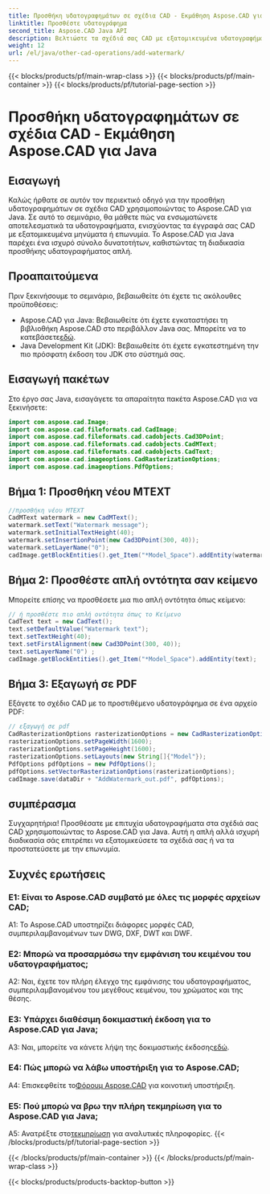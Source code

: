 ```yaml
---
title: Προσθήκη υδατογραφημάτων σε σχέδια CAD - Εκμάθηση Aspose.CAD για Java
linktitle: Προσθέστε υδατογράφημα
second_title: Aspose.CAD Java API
description: Βελτιώστε τα σχέδιά σας CAD με εξατομικευμένα υδατογραφήματα χρησιμοποιώντας το Aspose.CAD για Java. Ακολουθήστε τον βήμα προς βήμα οδηγό μας για απρόσκοπτη ενσωμάτωση.
weight: 12
url: /el/java/other-cad-operations/add-watermark/
---
```


{{< blocks/products/pf/main-wrap-class >}}
{{< blocks/products/pf/main-container >}}
{{< blocks/products/pf/tutorial-page-section >}}

# Προσθήκη υδατογραφημάτων σε σχέδια CAD - Εκμάθηση Aspose.CAD για Java

## Εισαγωγή

Καλώς ήρθατε σε αυτόν τον περιεκτικό οδηγό για την προσθήκη υδατογραφημάτων σε σχέδια CAD χρησιμοποιώντας το Aspose.CAD για Java. Σε αυτό το σεμινάριο, θα μάθετε πώς να ενσωματώνετε αποτελεσματικά τα υδατογραφήματα, ενισχύοντας τα έγγραφά σας CAD με εξατομικευμένα μηνύματα ή επωνυμία. Το Aspose.CAD για Java παρέχει ένα ισχυρό σύνολο δυνατοτήτων, καθιστώντας τη διαδικασία προσθήκης υδατογραφήματος απλή.

## Προαπαιτούμενα

Πριν ξεκινήσουμε το σεμινάριο, βεβαιωθείτε ότι έχετε τις ακόλουθες προϋποθέσεις:

-  Aspose.CAD για Java: Βεβαιωθείτε ότι έχετε εγκαταστήσει τη βιβλιοθήκη Aspose.CAD στο περιβάλλον Java σας. Μπορείτε να το κατεβάσετε[εδώ](https://releases.aspose.com/cad/java/).
- Java Development Kit (JDK): Βεβαιωθείτε ότι έχετε εγκατεστημένη την πιο πρόσφατη έκδοση του JDK στο σύστημά σας.

## Εισαγωγή πακέτων

Στο έργο σας Java, εισαγάγετε τα απαραίτητα πακέτα Aspose.CAD για να ξεκινήσετε:

```java
import com.aspose.cad.Image;
import com.aspose.cad.fileformats.cad.CadImage;
import com.aspose.cad.fileformats.cad.cadobjects.Cad3DPoint;
import com.aspose.cad.fileformats.cad.cadobjects.CadMText;
import com.aspose.cad.fileformats.cad.cadobjects.CadText;
import com.aspose.cad.imageoptions.CadRasterizationOptions;
import com.aspose.cad.imageoptions.PdfOptions;
```

## Βήμα 1: Προσθήκη νέου MTEXT

```java
//προσθήκη νέου MTEXT
CadMText watermark = new CadMText();
watermark.setText("Watermark message");
watermark.setInitialTextHeight(40);
watermark.setInsertionPoint(new Cad3DPoint(300, 40));
watermark.setLayerName("0");
cadImage.getBlockEntities().get_Item("*Model_Space").addEntity(watermark);
```

## Βήμα 2: Προσθέστε απλή οντότητα σαν κείμενο

Μπορείτε επίσης να προσθέσετε μια πιο απλή οντότητα όπως κείμενο:

```java
// ή προσθέστε πιο απλή οντότητα όπως το Κείμενο
CadText text = new CadText();
text.setDefaultValue("Watermark text");
text.setTextHeight(40);
text.setFirstAlignment(new Cad3DPoint(300, 40));
text.setLayerName("0") ;
cadImage.getBlockEntities().get_Item("*Model_Space").addEntity(text);
```

## Βήμα 3: Εξαγωγή σε PDF

Εξάγετε το σχέδιο CAD με το προστιθέμενο υδατογράφημα σε ένα αρχείο PDF:

```java
// εξαγωγή σε pdf
CadRasterizationOptions rasterizationOptions = new CadRasterizationOptions();
rasterizationOptions.setPageWidth(1600);
rasterizationOptions.setPageHeight(1600);
rasterizationOptions.setLayouts(new String[]{"Model"});
PdfOptions pdfOptions = new PdfOptions();
pdfOptions.setVectorRasterizationOptions(rasterizationOptions);
cadImage.save(dataDir + "AddWatermark_out.pdf", pdfOptions);

```

## συμπέρασμα

Συγχαρητήρια! Προσθέσατε με επιτυχία υδατογραφήματα στα σχέδιά σας CAD χρησιμοποιώντας το Aspose.CAD για Java. Αυτή η απλή αλλά ισχυρή διαδικασία σάς επιτρέπει να εξατομικεύσετε τα σχέδιά σας ή να τα προστατεύσετε με την επωνυμία.

## Συχνές ερωτήσεις

### Ε1: Είναι το Aspose.CAD συμβατό με όλες τις μορφές αρχείων CAD;

A1: Το Aspose.CAD υποστηρίζει διάφορες μορφές CAD, συμπεριλαμβανομένων των DWG, DXF, DWT και DWF.

### Ε2: Μπορώ να προσαρμόσω την εμφάνιση του κειμένου του υδατογραφήματος;

A2: Ναι, έχετε τον πλήρη έλεγχο της εμφάνισης του υδατογραφήματος, συμπεριλαμβανομένου του μεγέθους κειμένου, του χρώματος και της θέσης.

### Ε3: Υπάρχει διαθέσιμη δοκιμαστική έκδοση για το Aspose.CAD για Java;

 A3: Ναι, μπορείτε να κάνετε λήψη της δοκιμαστικής έκδοσης[εδώ](https://releases.aspose.com/).

### Ε4: Πώς μπορώ να λάβω υποστήριξη για το Aspose.CAD;

 A4: Επισκεφθείτε το[Φόρουμ Aspose.CAD](https://forum.aspose.com/c/cad/19) για κοινοτική υποστήριξη.

### Ε5: Πού μπορώ να βρω την πλήρη τεκμηρίωση για το Aspose.CAD για Java;

 A5: Ανατρέξτε στο[τεκμηρίωση](https://reference.aspose.com/cad/java/) για αναλυτικές πληροφορίες.
{{< /blocks/products/pf/tutorial-page-section >}}

{{< /blocks/products/pf/main-container >}}
{{< /blocks/products/pf/main-wrap-class >}}

{{< blocks/products/products-backtop-button >}}
